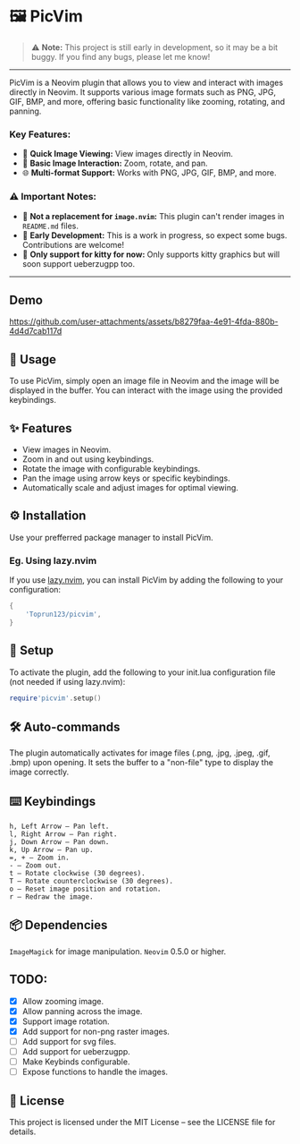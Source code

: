 # 🖼️ PicVim

> ⚠️ **Note:** This project is still early in development, so it may be a bit buggy. If you find any bugs, please let me know!

---

PicVim is a Neovim plugin that allows you to view and interact with images directly in Neovim. It supports various image formats such as PNG, JPG, GIF, BMP, and more, offering basic functionality like zooming, rotating, and panning.

### Key Features:
- 🚀 **Quick Image Viewing:** View images directly in Neovim.
- 🔄 **Basic Image Interaction:** Zoom, rotate, and pan.
- 🌐 **Multi-format Support:** Works with PNG, JPG, GIF, BMP, and more.

### ⚠️  Important Notes:
- 🚫 **Not a replacement for `image.nvim`:** This plugin can't render images in `README.md` files.
- 🔧 **Early Development:** This is a work in progress, so expect some bugs. Contributions are welcome!
- 🚫 **Only support for kitty for now:** Only supports kitty graphics but will soon support ueberzugpp too.

---

## Demo


https://github.com/user-attachments/assets/b8279faa-4e91-4fda-880b-4d4d7cab117d


## 📖 Usage

To use PicVim, simply open an image file in Neovim and the image will be displayed in the buffer. You can interact with the image using the provided keybindings.

## ✨ Features

- View images in Neovim.
- Zoom in and out using keybindings.
- Rotate the image with configurable keybindings.
- Pan the image using arrow keys or specific keybindings.
- Automatically scale and adjust images for optimal viewing.

## ⚙️  Installation

Use your prefferred package manager to install PicVim.

### Eg. Using lazy.nvim

If you use [lazy.nvim](https://github.com/folke/lazy.nvim), you can install PicVim by adding the following to your configuration:

```lua
{
    'Toprun123/picvim',
}
```

## 🔧 Setup

To activate the plugin, add the following to your init.lua configuration file (not needed if using lazy.nvim):

```lua
require'picvim'.setup()
```

## 🛠️ Auto-commands

The plugin automatically activates for image files (.png, .jpg, .jpeg, .gif, .bmp) upon opening. It sets the buffer to a "non-file" type to display the image correctly.

## ⌨️  Keybindings

    h, Left Arrow – Pan left.
    l, Right Arrow – Pan right.
    j, Down Arrow – Pan down.
    k, Up Arrow – Pan up.
    =, + – Zoom in.
    - – Zoom out.
    t – Rotate clockwise (30 degrees).
    T – Rotate counterclockwise (30 degrees).
    o – Reset image position and rotation.
    r – Redraw the image.

## 📦 Dependencies

`ImageMagick` for image manipulation.
`Neovim` 0.5.0 or higher.

##  TODO:

- [x] Allow zooming image.
- [x] Allow panning across the image.
- [x] Support image rotation.
- [x] Add support for non-png raster images.
- [ ] Add support for svg files.
- [ ] Add support for ueberzugpp.
- [ ] Make Keybinds configurable.
- [ ] Expose functions to handle the images.

## 📄 License

This project is licensed under the MIT License – see the LICENSE file for details.
